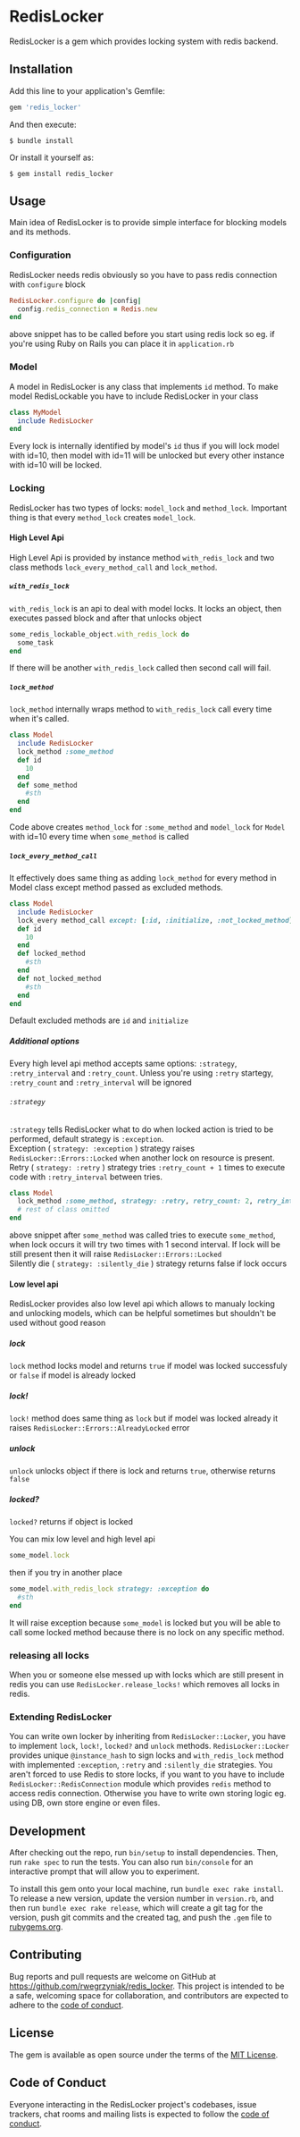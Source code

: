 # RedisLocker

RedisLocker is a gem which provides locking system with redis backend. 

## Installation

Add this line to your application's Gemfile:

```ruby
gem 'redis_locker'
```

And then execute:

    $ bundle install

Or install it yourself as:

    $ gem install redis_locker

## Usage

Main idea of RedisLocker is to provide simple interface for blocking models and its methods.
### Configuration
RedisLocker needs redis obviously so you have to pass redis connection with `configure` block
```Ruby
RedisLocker.configure do |config|
  config.redis_connection = Redis.new
end
```
above snippet has to be called before you start using redis lock so eg. if you're using Ruby on Rails you can place it in `application.rb`
### Model
A model in RedisLocker is any class that implements `id` method. To make model RedisLockable you have to include RedisLocker in your class
```ruby
class MyModel
  include RedisLocker
end
```
Every lock is internally identified by model's `id` thus if you will lock model with id=10, then model with id=11 will be unlocked but every other instance with id=10 will be locked.

### Locking
RedisLocker has two types of locks: `model_lock` and `method_lock`. Important thing is that every `method_lock` creates `model_lock`.
#### High Level Api
High Level Api is provided by instance method `with_redis_lock` and two class methods `lock_every_method_call` and `lock_method`.
##### `with_redis_lock`
`with_redis_lock` is an api to deal with model locks. It locks an object, then executes passed block and after that unlocks object
```ruby
some_redis_lockable_object.with_redis_lock do
  some_task
end
```
If there will be another `with_redis_lock` called then second call will fail.
 
##### `lock_method`
`lock_method` internally wraps method to `with_redis_lock` call every time when it's called.
```ruby
class Model
  include RedisLocker
  lock_method :some_method
  def id
    10
  end
  def some_method
    #sth
  end
end
```
Code above creates `method_lock` for `:some_method` and `model_lock` for `Model` with id=10 every time when `some_method` is called
##### `lock_every_method_call`
It effectively does same thing as adding `lock_method` for every method in Model class except method passed as excluded methods.
```ruby
class Model
  include RedisLocker
  lock_every method_call except: [:id, :initialize, :not_locked_method]
  def id
    10
  end
  def locked_method
    #sth
  end
  def not_locked_method
    #sth
  end
end
```
Default excluded methods are `id` and `initialize`
##### Additional options
Every high level api method accepts same options: `:strategy`, `:retry_interval` and `:retry_count`. Unless you're using `:retry` startegy, `:retry_count` and `:retry_interval` will be ignored
###### `:strategy`
`:strategy` tells RedisLocker what to do when locked action is tried to be performed, default strategy is `:exception`.\
Exception ( `strategy: :exception` ) strategy raises `RedisLocker::Errors::Locked` when another lock on resource is present.\
Retry ( `strategy: :retry` ) strategy tries `:retry_count + 1` times to execute code with `:retry_interval` between tries.
```ruby
class Model
  lock_method :some_method, strategy: :retry, retry_count: 2, retry_interval: 1
  # rest of class omitted
end
```
above snippet after `some_method` was called tries to execute `some_method`, when lock occurs it will try two times with 1 second interval. If lock will be still present then it will raise `RedisLocker::Errors::Locked`\
Silently die ( `strategy: :silently_die` ) strategy returns false if lock occurs
#### Low level api
RedisLocker provides also low level api which allows to manualy locking and unlocking models, which can be helpful sometimes but shouldn't be used without good reason
##### lock
`lock` method locks model and returns `true` if model was locked successfuly or `false` if model is already locked
##### lock!
`lock!` method does same thing as `lock` but if model was locked already it raises `RedisLocker::Errors::AlreadyLocked` error
##### unlock
`unlock` unlocks object if there is lock and returns `true`, otherwise returns `false`
##### locked?
`locked?` returns if object is locked

You can mix low level and high level api
```ruby
some_model.lock
```
then if you try in another place
```ruby
some_model.with_redis_lock strategy: :exception do
  #sth
end
```
It will raise exception because `some_model` is locked but you will be able to call some locked method because there is no lock on any specific method.
### releasing all locks
When you or someone else messed up with locks which are still present in redis you can use `RedisLocker.release_locks!` which removes all locks in redis.

### Extending RedisLocker
You can write own locker by inheriting from `RedisLocker::Locker`, you have to implement `lock`, `lock!`, `locked?` and `unlock` methods. `RedisLocker::Locker` provides unique `@instance_hash` to sign locks and `with_redis_lock` method with implemented `:exception`,  `:retry` and `:silently_die` strategies. You aren't forced to use Redis to store locks, if you want to you have to include `RedisLocker::RedisConnection` module which provides `redis` method to access redis connection. Otherwise you have to write own storing logic eg. using DB, own store engine or even files.
 

## Development

After checking out the repo, run `bin/setup` to install dependencies. Then, run `rake spec` to run the tests. You can also run `bin/console` for an interactive prompt that will allow you to experiment.

To install this gem onto your local machine, run `bundle exec rake install`. To release a new version, update the version number in `version.rb`, and then run `bundle exec rake release`, which will create a git tag for the version, push git commits and the created tag, and push the `.gem` file to [rubygems.org](https://rubygems.org).

## Contributing

Bug reports and pull requests are welcome on GitHub at https://github.com/rwegrzyniak/redis_locker. This project is intended to be a safe, welcoming space for collaboration, and contributors are expected to adhere to the [code of conduct](https://github.com/rwegrzyniak/redis_locker/blob/master/CODE_OF_CONDUCT.md).

## License

The gem is available as open source under the terms of the [MIT License](https://opensource.org/licenses/MIT).

## Code of Conduct

Everyone interacting in the RedisLocker project's codebases, issue trackers, chat rooms and mailing lists is expected to follow the [code of conduct](https://github.com/rwegrzyniak/redis_locker/blob/master/CODE_OF_CONDUCT.md).
